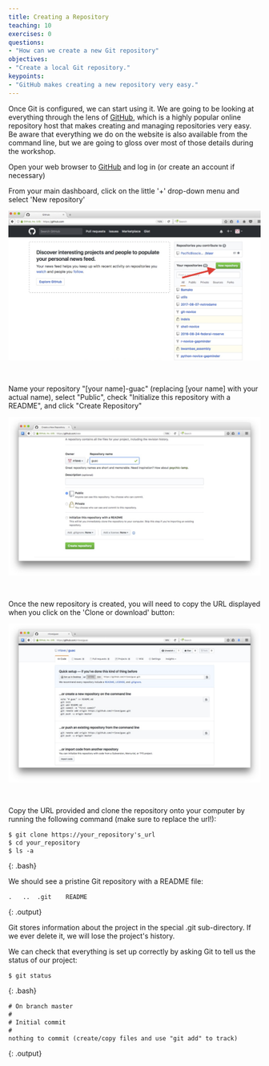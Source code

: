 ```yaml
---
title: Creating a Repository
teaching: 10
exercises: 0
questions:
- "How can we create a new Git repository"
objectives:
- "Create a local Git repository."
keypoints:
- "GitHub makes creating a new repository very easy."
---
```


Once Git is configured, we can start using it. We are going to be looking
 at everything through the lens of [GitHub](https://github.com/), which
 is a highly popular online repository host that makes creating and
 managing repositories very easy. Be aware that everything we do
 on the website is also available from the command line, but we are going
 to gloss over most of those details during the workshop.


Open your web browser to [GitHub](https://github.com/) and log in (or
 create an account if necessary)
 
From your main dashboard, click on the little '+' drop-down menu and
 select 'New repository'
 
![Creating a Repository on GitHub (Step 1)](../fig/github-create-repo-01.png)

&nbsp;

Name your repository "[your name]-guac" (replacing [your name]
 with your actual name), select "Public", check "Initialize this repository
 with a README", and click "Create Repository"

![Creating a Repository on GitHub (Step 2)](../fig/github-create-repo-02.png)

&nbsp;

Once the new repository is created, you will need to copy the URL displayed
 when you click on the 'Clone or download' button:

![Creating a Repository on GitHub (Step 3)](../fig/github-create-repo-03.png)

&nbsp;

Copy the URL provided and clone the repository onto your computer by
 running the following command (make sure to replace the url!):

~~~
$ git clone https://your_repository's_url
$ cd your_repository
$ ls -a
~~~
{: .bash}

We should see a pristine Git repository with a README file:

~~~
.	..	.git	README
~~~
{: .output}

Git stores information about the project in the special .git
 sub-directory. If we ever delete it, we will lose the project's history.

We can check that everything is set up correctly by asking Git to tell
 us the status of our project:

~~~
$ git status
~~~
{: .bash}

~~~
# On branch master
#
# Initial commit
#
nothing to commit (create/copy files and use "git add" to track)
~~~
{: .output}
